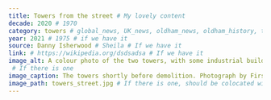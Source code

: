 ```yaml
---
title: Towers from the street # My lovely content
decade: 2020 # 1970
category: towers # global_news, UK_news, oldham_news, oldham_history, towers, surrounding_estate # Always exactly one category
year: 2021 # 1975 # if we have it
source: Danny Isherwood # Sheila # If we have it
link: # https://wikipedia.org/dsdsadsa # If we have it
image_alt: A colour photo of the two towers, with some industrial buildings and a road in the foreground. 
 # If there is one
image_caption: The towers shortly before demolition. Photograph by First Choice Homes Oldham. Licence - CC BY-NC-ND 4.0 # If there is one
image_path: towers_street.jpg # If there is one, should be colocated with the index.md file in the folder
---
```

